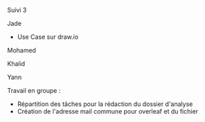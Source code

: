 Suivi 3

Jade
- Use Case sur draw.io

Mohamed


Khalid

Yann

Travail en groupe : 
- Répartition des tâches pour la rédaction du dossier d'analyse
- Création de l'adresse mail commune pour overleaf et du fichier
